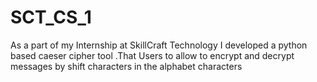 # SCT_CS_1
As a part of my Internship at SkillCraft Technology I developed  a python based caeser cipher tool .That Users to allow to encrypt and decrypt messages by shift characters in the alphabet characters
